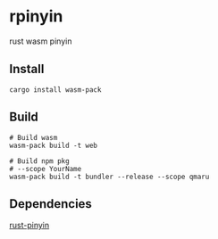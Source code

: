 # rpinyin

rust wasm pinyin

## Install

```shell
cargo install wasm-pack
```

## Build

```shell
# Build wasm
wasm-pack build -t web

# Build npm pkg
# --scope YourName
wasm-pack build -t bundler --release --scope qmaru
```

## Dependencies

[rust-pinyin](https://github.com/mozillazg/rust-pinyin)
